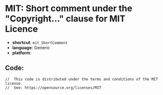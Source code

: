 # MIT: Short comment under the "Copyright..." clause for MIT Licence
- **shortcut**: `mit_ShortComment`
- **language**: Generic
- **platform**: 


## Code:
```generic
//  This code is distributed under the terms and conditions of the MIT license.
//  See: https://opensource.org/licenses/MIT
```